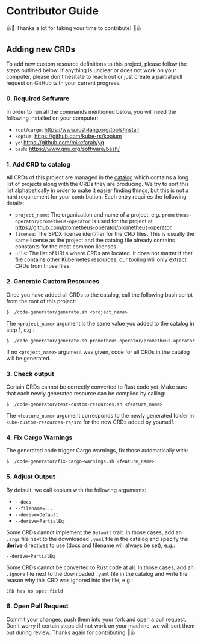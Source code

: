 <!--
SPDX-FileCopyrightText: The kube-custom-resources-rs Authors
SPDX-License-Identifier: 0BSD
 -->

# Contributor Guide

:+1::tada: Thanks a lot for taking your time to contribute! :tada::+1:

## Adding new CRDs

To add new custom resource definitions to this project, please follow the steps outlined below. If anything is unclear or does not work on your computer, please don't hesitate to reach out or just create a partial pull request on GitHub with your current progress.

### 0. Required Software

In order to run all the commands mentioned below, you will need the following installed on your computer:

- `rust`/`cargo`: https://www.rust-lang.org/tools/install
- `kopium`: https://github.com/kube-rs/kopium
- `yq`: https://github.com/mikefarah/yq
- `bash`: https://www.gnu.org/software/bash/

### 1. Add CRD to catalog

All CRDs of this project are managed in the [catalog](https://github.com/metio/kube-custom-resources-rs/blob/main/code-generator/src/catalog.rs) which contains a long list of projects along with the CRDs they are producing. We try to sort this list alphabetically in order to make it easier finding things, but this is not a hard requirement for your contribution. Each entry requires the following details:

- `project_name`: The organization and name of a project, e.g. `prometheus-operator/prometheus-operator` is used for the project at https://github.com/prometheus-operator/prometheus-operator.
- `license`: The SPDX license identifier for the CRD files. This is usually the same license as the project and the catalog file already contains constants for the most common licenses.
- `urls`: The list of URLs where CRDs are located. It does not matter if that file contains other Kubernetes resources, our tooling will only extract CRDs from those files.

### 2. Generate Custom Resources

Once you have added all CRDs to the catalog, call the following bash script from the root of this project:

```console
$ ./code-generator/generate.sh <project_name>
```

The `<project_name>` argument is the same value you added to the catalog in step 1, e.g.:

```console
$ ./code-generator/generate.sh prometheus-operator/prometheus-operator
```

If no `<project_name>` argument was given, code for all CRDs in the catalog will be generated.

### 3. Check output 

Certain CRDs cannot be correctly converted to Rust code yet. Make sure that each newly generated resource can be compiled by calling:

```console
$ ./code-generator/test-custom-resources.sh <feature_name>
```

The `<feature_name>` argument corresponds to the newly generated folder in `kube-custom-resources-rs/src` for the new CRDs added by yourself.

### 4. Fix Cargo Warnings

The generated code trigger Cargo warnings, fix those automatically with:

```console
$ ./code-generator/fix-cargo-warnings.sh <feature_name>
```

### 5. Adjust Output

By default, we call kopium with the following arguments:

- `--docs`
- `--filename=...`
- `--derive=Default`
- `--derive=PartialEq`

Some CRDs cannot implement the `Default` trait. In those cases, add an `.args` file next to the downloaded `.yaml` file in the catalog and specify the **derive** directives to use (docs and filename will always be set), e.g.:

```
--derive=PartialEq
```

Some CRDs cannot be converted to Rust code at all. In those cases, add an `.ignore` file next to the downloaded `.yaml` file in the catalog and write the reason why this CRD was ignored into the file, e.g.:

```
CRD has no spec field
```

### 6. Open Pull Request

Commit your changes, push them into your fork and open a pull request. Don't worry if certain steps did not work on your machine, we will sort them out during review. Thanks again for contributing :tada::+1:
